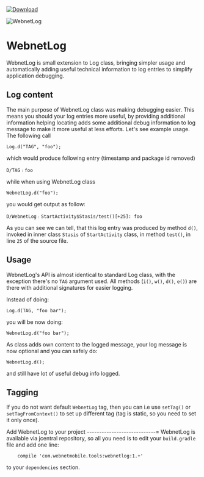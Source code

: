 [ ![Download](https://api.bintray.com/packages/webnetmobile/maven/webnet-log/images/download.svg) ](https://bintray.com/webnetmobile/maven/webnet-log/_latestVersion)

![WebnetLog](https://bytebucket.org/webnetmobile/webnetlog/raw/master/PROJECT/webnet-log-200.png)

WebnetLog
=========
 WebnetLog is small extension to Log class, bringing simpler usage and automatically adding
 useful technical information to log entries to simplify application debugging.


Log content
-----------
The main purpose of WebnetLog class was making debugging easier. This means you should your log
entries more useful, by providing additional information helping locating adds some additional
debug information to log message to make it more useful at less efforts. Let's see example usage.
The following call

    Log.d("TAG", "foo");

which would produce following entry (timestamp and package id removed)

    D/TAG﹕foo

while when using WebnetLog class

    WebnetLog.d("foo");

you would get output as follow:

    D/WebnetLog﹕StartActivity$Stasis/test()[+25]: foo

As you can see we can tell, that this log entry was produced by method `d()`, invoked in inner
class `Stasis` of `StartActivity` class, in method `test()`, in line `25` of the source file.


Usage
-----
WebnetLog's API is almost identical to standard Log class, with the exception there's no `TAG`
argument used. All methods (`i()`, `w()`, `d()`, `e()`) are there with additional signatures
for easier logging.

Instead of doing:

    Log.d(TAG, "foo bar");

you will be now doing:

    WebnetLog.d("foo bar");

As class adds own content to the logged message, your log message is now optional and you can safely
do:

    WebnetLog.d();

and still have lot of useful debug info logged.


Tagging
-------
If you do not want default `WebnetLog` tag, then you can i.e use `setTag()` or `setTagFromContext()`
to set up different tag (tag is static, so you need to set it only once).

Add WebnetLog to your project
----------------------------=
WebnetLog is available via jcentral repository, so all you need is to edit your `build.gradle` file
and add one line:

```
    compile 'com.webnetmobile.tools:webnetlog:1.+'
```

to your `dependencies` section.
